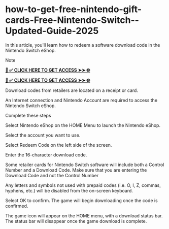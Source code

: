 # how-to-get-free-nintendo-gift-cards-Free-Nintendo-Switch--Updated-Guide-2025
In this article, you'll learn how to redeem a software download code in the Nintendo Switch eShop.

Note

**[📌 ✅ CLICK HERE TO GET ACCESS ➤➤ 🌐](https://newmegadeals.xyz/Nintendo-gift-card/)**


**[📌 ✅ CLICK HERE TO GET ACCESS ➤➤ 🌐](https://newmegadeals.xyz/Nintendo-gift-card/)**




Download codes from retailers are located on a receipt or card.

An Internet connection and Nintendo Account are required to access the Nintendo Switch eShop.

Complete these steps

Select Nintendo eShop on the HOME Menu to launch the Nintendo eShop.

Select the account you want to use.

Select Redeem Code on the left side of the screen.

Enter the 16-character download code.

Some retailer cards for Nintendo Switch software will include both a Control Number and a Download Code. Make sure that you are entering the Download Code and not the Control Number

Any letters and symbols not used with prepaid codes (i.e. O, I, Z, commas, hyphens, etc.) will be disabled from the on-screen keyboard.

Select OK to confirm. The game will begin downloading once the code is confirmed.

The game icon will appear on the HOME menu, with a download status bar. The status bar will disappear once the game download is complete.
